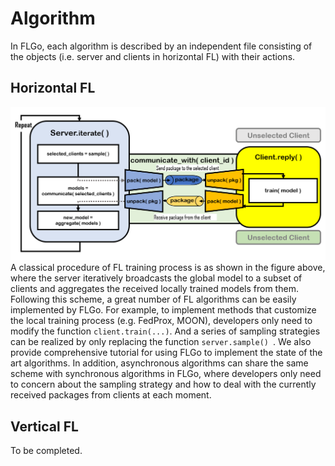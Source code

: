 # Algorithm
In FLGo, each algorithm is described by an independent file consisting of the objects 
(i.e. server and clients in horizontal FL) with their actions. 
## Horizontal FL
![algo_example](../../img/overview_flgo_algo.png)
A classical procedure of FL training process is as shown in the figure above, where the server iteratively 
broadcasts the global model to a subset of clients and aggregates the received locally 
trained models from them. Following this scheme, a great number of FL algorithms can be 
easily implemented by FLGo. For example, to implement methods that customize the local 
training process (e.g. FedProx, MOON), developers only need to modify the function 
`client.train(...)`. And a series of sampling strategies can be realized by only replacing 
the function `server.sample() `. We also provide comprehensive tutorial for using FLGo 
to implement the state of the art algorithms. In addition, asynchronous algorithms can 
share the same scheme with synchronous algorithms in FLGo, where developers only need to 
concern about the sampling strategy and how to deal with the currently received packages 
from clients at each moment. 

## Vertical FL
To be completed.